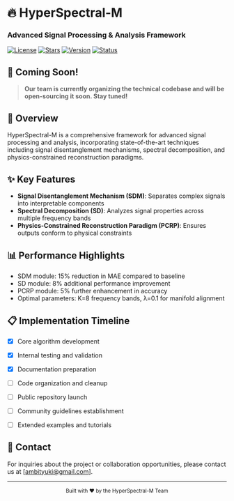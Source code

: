 # 🔥 HyperSpectral-M

  
  ### Advanced Signal Processing & Analysis Framework
  
  [![License](https://img.shields.io/badge/License-MIT-blue.svg)](LICENSE)
  [![Stars](https://img.shields.io/badge/Stars-0-yellow.svg)]()
  [![Version](https://img.shields.io/badge/Version-0.1.0-green.svg)]()
  [![Status](https://img.shields.io/badge/Status-Coming%20Soon-orange.svg)]()
</div>

## 📢 Coming Soon!

> **Our team is currently organizing the technical codebase and will be open-sourcing it soon. Stay tuned!**

## 🌟 Overview

HyperSpectral-M is a comprehensive framework for advanced signal processing and analysis, incorporating state-of-the-art techniques including signal disentanglement mechanisms, spectral decomposition, and physics-constrained reconstruction paradigms.

## ✨ Key Features

- **Signal Disentanglement Mechanism (SDM)**: Separates complex signals into interpretable components
- **Spectral Decomposition (SD)**: Analyzes signal properties across multiple frequency bands
- **Physics-Constrained Reconstruction Paradigm (PCRP)**: Ensures outputs conform to physical constraints

## 📊 Performance Highlights

- SDM module: 15% reduction in MAE compared to baseline
- SD module: 8% additional performance improvement
- PCRP module: 5% further enhancement in accuracy
- Optimal parameters: K=8 frequency bands, λ=0.1 for manifold alignment

## 📋 Implementation Timeline

- [x] Core algorithm development
- [x] Internal testing and validation
- [x] Documentation preparation
- [ ] Code organization and cleanup
- [ ] Public repository launch
- [ ] Community guidelines establishment
- [ ] Extended examples and tutorials


## 🔗 Contact

For inquiries about the project or collaboration opportunities, please contact us at [ambityuki@gmail.com].


---

<div align="center">
  <sub>Built with ❤️ by the HyperSpectral-M Team</sub>
</div>

